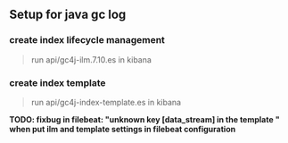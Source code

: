 ## Setup for java gc log 
### create index lifecycle management
> run api/gc4j-ilm.7.10.es in kibana

### create index template
> run api/gc4j-index-template.es in kibana

**TODO: fixbug in filebeat: "unknown key [data_stream] in the template " when put ilm and template settings in filebeat configuration**
